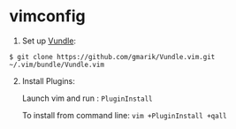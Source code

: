 vimconfig
=========
1. Set up [Vundle](https://github.com/gmarik/Vundle.vim):
  
  `$ git clone https://github.com/gmarik/Vundle.vim.git ~/.vim/bundle/Vundle.vim`

2. Install Plugins:

   Launch vim and run : `PluginInstall`

   To install from command line: `vim +PluginInstall +qall`
